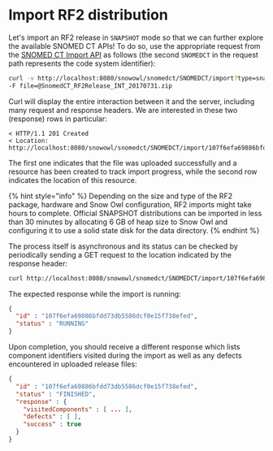 # Import RF2 distribution

Let's import an RF2 release in `SNAPSHOT` mode so that we can further explore the available SNOMED CT APIs! To do so, use the appropriate request from the [SNOMED CT Import API](../../api/snomed/import.md) as follows (the second `SNOMEDCT` in the request path represents the code system identifier):

```bash
curl -v http://localhost:8080/snowowl/snomedct/SNOMEDCT/import?type=snapshot\&createVersions=false \
-F file=@SnomedCT_RF2Release_INT_20170731.zip
```

Curl will display the entire interaction between it and the server, including many request and response headers. We are interested in these two (response) rows in particular:

```
< HTTP/1.1 201 Created
< Location: http://localhost:8080/snowowl/snomedct/SNOMEDCT/import/107f6efa69886bfdd73db5586dcf0e15f738efed
```

The first one indicates that the file was uploaded successfully and a resource has been created to track import progress, while the second row indicates the location of this resource.

{% hint style="info" %}
Depending on the size and type of the RF2 package, hardware and Snow Owl configuration, RF2 imports might take hours to complete. Official SNAPSHOT distributions can be imported in less than 30 minutes by allocating 6 GB of heap size to Snow Owl and configuring it to use a solid state disk for the data directory.
{% endhint %}

The process itself is asynchronous and its status can be checked by periodically sending a GET request to the location indicated by the response header:

```bash
curl http://localhost:8080/snowowl/snomedct/SNOMEDCT/import/107f6efa69886bfdd73db5586dcf0e15f738efed?pretty
```

The expected response while the import is running:

```json
{
  "id" : "107f6efa69886bfdd73db5586dcf0e15f738efed",
  "status" : "RUNNING"
}
```

Upon completion, you should receive a different response which lists component identifiers visited during the import as well as any defects encountered in uploaded release files:

```json
{
  "id" : "107f6efa69886bfdd73db5586dcf0e15f738efed",
  "status" : "FINISHED",
  "response" : {
    "visitedComponents" : [ ... ],
    "defects" : [ ],
    "success" : true
  }
}
```
